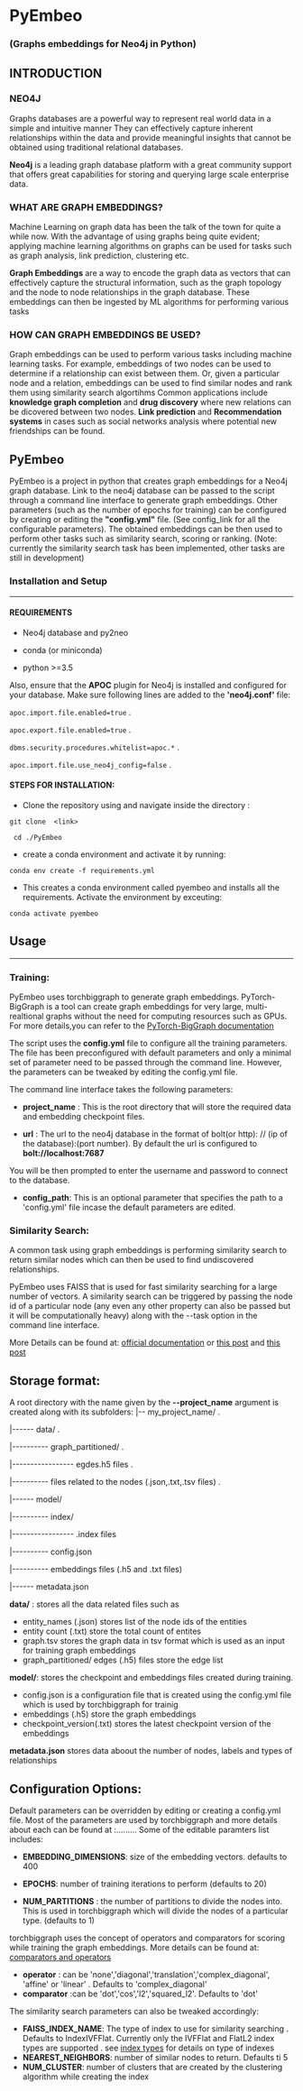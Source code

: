 # PyEmbeo

### (Graphs embeddings for Neo4j in Python)

## INTRODUCTION
### NEO4J

Graphs databases are a powerful way to represent real world data in a simple and intuitive manner They can effectively capture inherent relationships within the data and provide meaningful insights that cannot be obtained using traditional relational databases. 

__Neo4j__ is a leading graph database platform with a great community support that offers great capabilities for storing and querying large scale enterprise data.

 
### WHAT ARE GRAPH EMBEDDINGS?
Machine Learning on graph data has been the talk of the town for quite a while now. With the advantage of using graphs being quite evident; applying machine learning algorithms on graphs can be used for tasks such as graph analysis, link prediction, clustering etc.

__Graph Embeddings__ are a way to encode the graph data as vectors that can effectively capture the structural information, such as the graph topology and the node to node relationships in the graph database. These embeddings can then be ingested by ML algorithms for performing various tasks

### HOW CAN GRAPH EMBEDDINGS BE USED?
Graph embeddings can be used to perform various tasks including machine learning tasks.
For example, embeddings of two nodes can be used to determine if a relationship can exist between them. Or, given a particular node and a relation, embeddings can be used to find similar nodes and rank them using similarity search algortihms
Common applications include  __knowledge graph completion__ and __drug discovery__ where new relations can be dicovered between two nodes. __Link prediction__ and  __Recommendation systems__ in cases such as social networks analysis where potential new friendships can be found.

## PyEmbeo

PyEmbeo is a project in python that creates graph embeddings for a Neo4j graph database.
Link to the neo4j database can be passed to the script through a command line interface to generate graph embeddings. 
Other parameters (such as the number of epochs for training) can be configured by creating or editing the __"config.yml"__ file. (See config_link for all the configurable parameters).
The obtained embeddings can be then used to perform other tasks such as similarity search, scoring or ranking. (Note: currently the similarity search task has been implemented, other tasks are still in development)


### Installation and Setup
***

#### REQUIREMENTS

- Neo4j database and py2neo

- conda (or miniconda)

- python >=3.5

Also, ensure that the __APOC__ plugin for Neo4j is installed and configured for your database. Make sure following lines are added to the __'neo4j.conf'__ file:

`apoc.import.file.enabled=true`  .

`apoc.export.file.enabled=true`  .

`dbms.security.procedures.whitelist=apoc.*`  .

`apoc.import.file.use_neo4j_config=false`  .


#### STEPS FOR INSTALLATION:

- Clone the repository using and navigate inside the directory :

`git clone  <link>`  

` cd ./PyEmbeo`  


- create a conda environment and activate it by running:

`conda env create -f requirements.yml`
- This creates a conda environment called pyembeo and installs all the requirements.  Activate the environment by exceuting:

`conda activate pyembeo`

## Usage

***
### Training:

PyEmbeo uses torchbiggraph to generate graph embeddings. PyTorch-BigGraph is a tool can create graph embeddings for very large, multi-realtional graphs without the need for computing resources such as GPUs.
For more details,you can refer to the [PyTorch-BigGraph documentation](https://torchbiggraph.readthedocs.io/en/latest/index.html)

The script uses the __config.yml__ file to configure all the training parameters. The file has been preconfigured with default parameters and only a minimal set of parameter need to be passed through the command line. However, the parameters can be tweaked by editing the config.yml file.

The command line interface takes the following parameters:

- __project_name__ : This is the root directory that will store the required data and embedding checkpoint files.

- __url__ : The url to the neo4j database in the format of bolt(or http): // (ip of the database):(port number). By default the url is configured to __bolt://localhost:7687__ 

You will be then prompted to enter the username and password to connect to the database.
 
- __config_path__: This is an optional parameter that specifies the path to a 'config.yml' file incase the default parameters are edited.

### Similarity Search:

A common task using graph embeddings is performing similarity search to return similar nodes which can then be used to find undiscovered relationships.

PyEmbeo uses FAISS that is used for fast similarity searching for a large number of vectors. A similarity search can be triggered by passing the node id of a particular node (any even any other property can also be passed but it will be computationally heavy) along with the --task option in the command line interface.

More Details can be found at: [official documentation](https://github.com/facebookresearch/faiss/wiki) or [this post](https://towardsdatascience.com/understanding-faiss-619bb6db2d1a) and [this post](https://medium.com/dotstar/understanding-faiss-part-2-79d90b1e5388)



## Storage format:
A root directory with the name given by the **--project_name** argument is created along with its subfolders:
|-- my_project_name/  .

|------ data/  .

|---------- graph_partitioned/  .

|----------------- egdes.h5 files  .

|---------- files related to the nodes (.json,.txt,.tsv files)  .

|------ model/  

|---------- index/  

|----------------- .index files  

|---------- config.json  

|---------- embeddings files (.h5 and .txt files)  

|------ metadata.json  


**data/** : stores all the data related files such as 
- entity_names (.json) stores list of the node ids of the entities
- entity count (.txt) store the total count of entites
- graph.tsv stores the graph data in tsv format which is used as an input for training graph embeddings
- graph_partitioned/ edges (.h5) files store the edge list

**model/**: stores the checkpoint and embeddings files created during training.
- config.json is a configuration file that is created using the config.yml file which is used by torchbiggraph for trainig
- embeddings (.h5) store the graph embeddings 
- checkpoint_version(.txt) stores the latest checkpoint version of the embeddings

**metadata.json**  stores data aboout the number of nodes, labels and types of relationships

## Configuration Options:

Default parameters can be overridden by editing or creating a config.yml file. Most of the parameters are used by torchbiggraph and more details about each can be found at :.........
Some of the editable paramters list includes:

- **EMBEDDING_DIMENSIONS**: size of the embedding vectors. defaults to 400
- **EPOCHS**: number of training iterations to perform (defaults to 20)

- **NUM_PARTITIONS** : the number of partitions to divide the nodes into. This is used in torchbiggraph which will divide the nodes of a particular type. (defaults to 1)

torchbiggraph uses the concept of operators and comparators for scoring while training the graph embeddings. More details can be found at: [comparators and operators](https://torchbiggraph.readthedocs.io/en/latest/scoring.html)
- **operator** : can be 'none','diagonal','translation','complex_diagonal', 'affine' or 'linear' . Defaults to 'complex_diagonal'
- **comparator** :can be 'dot','cos','l2','squared_l2'. Defaults to 'dot'

The similarity search parameters can also be tweaked accordingly:
- **FAISS_INDEX_NAME**: The type of index to use for similarity searching . Defaults to IndexIVFFlat. Currently only the IVFFlat and FlatL2 index types are supported . see [index types](https://github.com/facebookresearch/faiss/wiki/Faiss-indexes) for details on type of indexes
- **NEAREST_NEIGHBORS**: number of similar nodes to return. Defaults ti 5
- **NUM_CLUSTER**: number of clusters that are created by the clustering algorithm while creating the index

